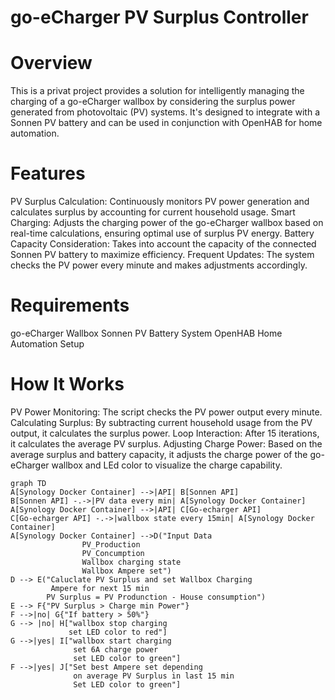 # go-eCharger PV Surplus Controller
# Overview
This is a privat project provides a solution for intelligently managing the charging of a go-eCharger wallbox by considering the surplus power generated from photovoltaic (PV) systems. It's designed to integrate with a Sonnen PV battery and can be used in conjunction with OpenHAB for home automation.

# Features
PV Surplus Calculation: Continuously monitors PV power generation and calculates surplus by accounting for current household usage.
Smart Charging: Adjusts the charging power of the go-eCharger wallbox based on real-time calculations, ensuring optimal use of surplus PV energy.
Battery Capacity Consideration: Takes into account the capacity of the connected Sonnen PV battery to maximize efficiency.
Frequent Updates: The system checks the PV power every minute and makes adjustments accordingly.

# Requirements
go-eCharger Wallbox
Sonnen PV Battery System
OpenHAB Home Automation Setup

# How It Works
PV Power Monitoring: The script checks the PV power output every minute.
Calculating Surplus: By subtracting current household usage from the PV output, it calculates the surplus power.
Loop Interaction: After 15 iterations, it calculates the average PV surplus.
Adjusting Charge Power: Based on the average surplus and battery capacity, it adjusts the charge power of the go-eCharger wallbox and LEd color to visualize the charge capability.

```mermaid
graph TD
A[Synology Docker Container] -->|API| B[Sonnen API]
B[Sonnen API] -.->|PV data every min| A[Synology Docker Container]
A[Synology Docker Container] -->|API| C[Go-echarger API]
C[Go-echarger API] -.->|wallbox state every 15min| A[Synology Docker Container]
A[Synology Docker Container] -->D("Input Data
                PV_Production
                PV_Concumption
                Wallbox charging state
                Wallbox Ampere set")
D --> E("Caluclate PV Surplus and set Wallbox Charging
         Ampere for next 15 min
        PV Surplus = PV Produnction - House consumption")
E --> F{"PV Surplus > Charge min Power"}
F -->|no| G{"If battery > 50%"}
G --> |no| H["wallbox stop charging
             set LED color to red"]
G -->|yes| I["wallbox start charging
              set 6A charge power
              set LED color to green"]
F -->|yes| J["Set best Ampere set depending
              on average PV Surplus in last 15 min
              Set LED color to green"]

```
